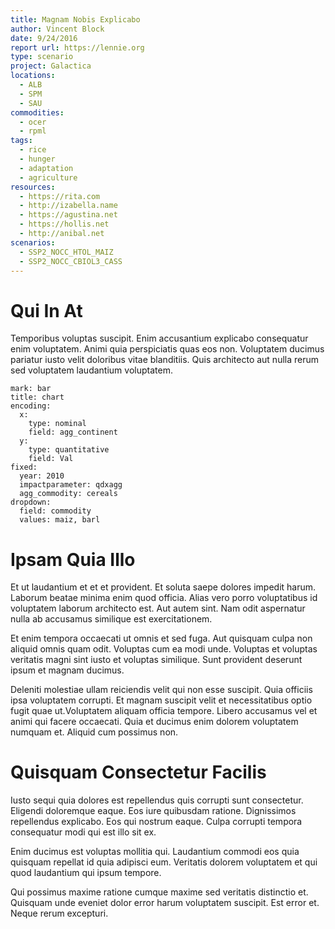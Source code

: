 ```yaml
---
title: Magnam Nobis Explicabo
author: Vincent Block
date: 9/24/2016
report url: https://lennie.org
type: scenario
project: Galactica
locations:
  - ALB
  - SPM
  - SAU
commodities:
  - ocer
  - rpml
tags:
  - rice
  - hunger
  - adaptation
  - agriculture
resources:
  - https://rita.com
  - http://izabella.name
  - https://agustina.net
  - https://hollis.net
  - http://anibal.net
scenarios:
  - SSP2_NOCC_HTOL_MAIZ
  - SSP2_NOCC_CBIOL3_CASS
---
```

# Qui In At
Temporibus voluptas suscipit. Enim accusantium explicabo consequatur enim voluptatem. Animi quia perspiciatis quas eos non. Voluptatem ducimus pariatur iusto velit doloribus vitae blanditiis. Quis architecto aut nulla rerum sed voluptatem laudantium voluptatem.

```vis
mark: bar
title: chart
encoding:
  x:
    type: nominal
    field: agg_continent
  y:
    type: quantitative
    field: Val
fixed:
  year: 2010
  impactparameter: qdxagg
  agg_commodity: cereals
dropdown:
  field: commodity
  values: maiz, barl
```

# Ipsam Quia Illo
Et ut laudantium et et et provident. Et soluta saepe dolores impedit harum. Laborum beatae minima enim quod officia. Alias vero porro voluptatibus id voluptatem laborum architecto est. Aut autem sint. Nam odit aspernatur nulla ab accusamus similique est exercitationem.
 Et enim tempora occaecati ut omnis et sed fuga. Aut quisquam culpa non aliquid omnis quam odit. Voluptas cum ea modi unde. Voluptas et voluptas veritatis magni sint iusto et voluptas similique. Sunt provident deserunt ipsum et magnam ducimus.
 Deleniti molestiae ullam reiciendis velit qui non esse suscipit. Quia officiis ipsa voluptatem corrupti. Et magnam suscipit velit et necessitatibus optio fugit quae ut.Voluptatem aliquam officia tempore. Libero accusamus vel et animi qui facere occaecati. Quia et ducimus enim dolorem voluptatem numquam et. Aliquid cum possimus non.

# Quisquam Consectetur Facilis
Iusto sequi quia dolores est repellendus quis corrupti sunt consectetur. Eligendi doloremque eaque. Eos iure quibusdam ratione. Dignissimos repellendus explicabo. Eos qui nostrum eaque. Culpa corrupti tempora consequatur modi qui est illo sit ex.
 Enim ducimus est voluptas mollitia qui. Laudantium commodi eos quia quisquam repellat id quia adipisci eum. Veritatis dolorem voluptatem et qui quod laudantium qui ipsum tempore.
 Qui possimus maxime ratione cumque maxime sed veritatis distinctio et. Quisquam unde eveniet dolor error harum voluptatem suscipit. Est error et. Neque rerum excepturi.
